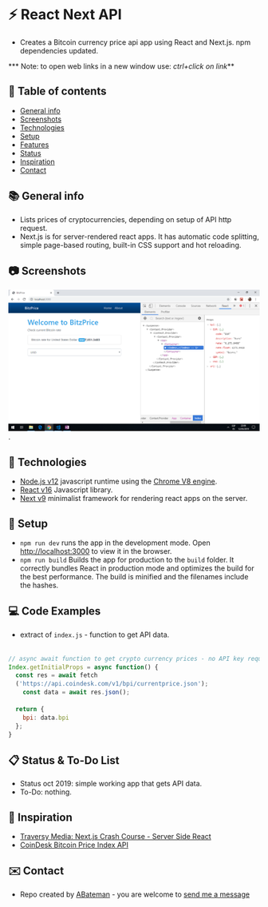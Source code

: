 # :zap: React Next API

* Creates a Bitcoin currency price api app using React and Next.js. npm dependencies updated.

*** Note: to open web links in a new window use: _ctrl+click on link_**

## :page_facing_up: Table of contents

* [General info](#general-info)
* [Screenshots](#screenshots)
* [Technologies](#technologies)
* [Setup](#setup)
* [Features](#features)
* [Status](#status)
* [Inspiration](#inspiration)
* [Contact](#contact)

## :books: General info

* Lists prices of cryptocurrencies, depending on setup of API http request.
* Next.js is for server-rendered react apps. It has automatic code splitting, simple page-based routing, built-in CSS support and hot reloading.

## :camera: Screenshots

![Example screenshot](./img/API-data.png).

## :signal_strength: Technologies

* [Node.js v12](https://nodejs.org/) javascript runtime using the [Chrome V8 engine](https://v8.dev/).
* [React v16](https://reactjs.org/) Javascript library.
* [Next v9](https://nextjs.org/) minimalist framework for rendering react apps on the server.

## :floppy_disk: Setup

* `npm run dev` runs the app in the development mode. Open [http://localhost:3000](http://localhost:3000) to view it in the browser.
* `npm run build` Builds the app for production to the `build` folder. It correctly bundles React in production mode and optimizes the build for the best performance. The build is minified and the filenames include the hashes.

## :computer: Code Examples

* extract of `index.js` - function to get API data.

```javascript

// async await function to get crypto currency prices - no API key required.
Index.getInitialProps = async function() {
  const res = await fetch
  ('https://api.coindesk.com/v1/bpi/currentprice.json');
    const data = await res.json();

  return {
    bpi: data.bpi
  };
}

```

## :clipboard: Status & To-Do List

* Status oct 2019: simple working app that gets API data.
* To-Do: nothing.

## :clap: Inspiration

* [Traversy Media: Next.js Crash Course - Server Side React](https://www.youtube.com/watch?v=IkOVe40Sy0U&t=1s)
* [CoinDesk Bitcoin Price Index API](https://www.coindesk.com/api)

## :envelope: Contact

* Repo created by [ABateman](https://www.andrewbateman.org) - you are welcome to [send me a message](https://andrewbateman.org/contact)
